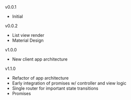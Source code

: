 v0.0.1
- Initial

v0.0.2
- List view render
- Material Design

v1.0.0
- New client app architecture

v1.1.0
- Refactor of app architecture
- Early integration of promises w/ controller and view logic
- Single router for important state transitions
- Promises
